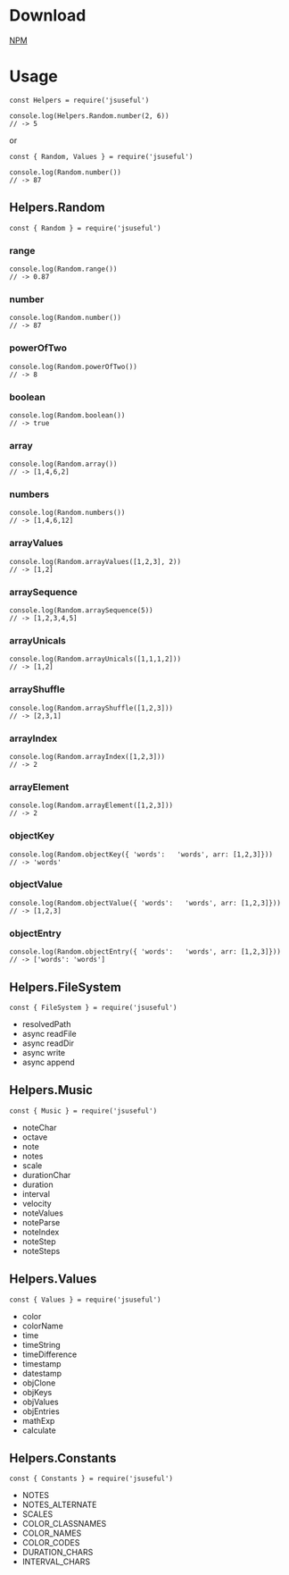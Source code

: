 # Download

[NPM](https://www.npmjs.com/package/jsuseful)

# Usage

    const Helpers = require('jsuseful')

    console.log(Helpers.Random.number(2, 6))
    // -> 5

or

    const { Random, Values } = require('jsuseful')

    console.log(Random.number())
    // -> 87

## Helpers.Random

    const { Random } = require('jsuseful')

### range

    console.log(Random.range())
    // -> 0.87

### number

    console.log(Random.number())
    // -> 87

### powerOfTwo

    console.log(Random.powerOfTwo())
    // -> 8

### boolean

    console.log(Random.boolean())
    // -> true

### array

    console.log(Random.array())
    // -> [1,4,6,2]

### numbers

    console.log(Random.numbers())
    // -> [1,4,6,12]

### arrayValues

    console.log(Random.arrayValues([1,2,3], 2))
    // -> [1,2]

### arraySequence

    console.log(Random.arraySequence(5))
    // -> [1,2,3,4,5]

### arrayUnicals

    console.log(Random.arrayUnicals([1,1,1,2]))
    // -> [1,2]

### arrayShuffle

    console.log(Random.arrayShuffle([1,2,3]))
    // -> [2,3,1]

### arrayIndex

    console.log(Random.arrayIndex([1,2,3]))
    // -> 2

### arrayElement

    console.log(Random.arrayElement([1,2,3]))
    // -> 2

### objectKey

    console.log(Random.objectKey({ 'words':   'words', arr: [1,2,3]}))
    // -> 'words'

### objectValue

    console.log(Random.objectValue({ 'words':   'words', arr: [1,2,3]}))
    // -> [1,2,3]

### objectEntry

    console.log(Random.objectEntry({ 'words':   'words', arr: [1,2,3]}))
    // -> ['words': 'words']

## Helpers.FileSystem

    const { FileSystem } = require('jsuseful')

- resolvedPath
- async readFile
- async readDir
- async write
- async append

## Helpers.Music

    const { Music } = require('jsuseful')

- noteChar
- octave
- note
- notes
- scale
- durationChar
- duration
- interval
- velocity
- noteValues
- noteParse
- noteIndex
- noteStep
- noteSteps

## Helpers.Values

    const { Values } = require('jsuseful')

- color
- colorName
- time
- timeString
- timeDifference
- timestamp
- datestamp
- objClone
- objKeys
- objValues
- objEntries
- mathExp
- calculate

## Helpers.Constants

    const { Constants } = require('jsuseful')

- NOTES
- NOTES_ALTERNATE
- SCALES
- COLOR_CLASSNAMES
- COLOR_NAMES
- COLOR_CODES
- DURATION_CHARS
- INTERVAL_CHARS
